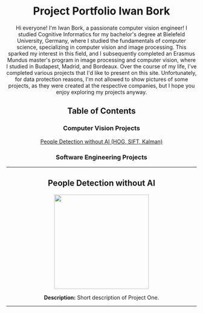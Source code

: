 <div align="center">

# Project Portfolio Iwan Bork

Hi everyone! I'm Iwan Bork, a passionate computer vision engineer!
I studied Cognitive Informatics for my bachelor's degree at Bielefeld University, Germany, where I studied the fundamentals of computer science, specializing in computer vision and image processing. This sparked my interest in this field, and I subsequently completed an Erasmus Mundus master's program in image processing and computer vision, where I studied in Budapest, Madrid, and Bordeaux.
Over the course of my life, I've completed various projects that I'd like to present on this site. Unfortunately, for data protection reasons, I'm not allowed to show pictures of some projects, as they were created at the respective companies, but I hope you enjoy exploring my projects anyway.


## Table of Contents
### Computer Vision Projects
<a href="#bipa2">People Detection without AI (HOG, SIFT, Kalman)</a><br>

### Software Engineering Projects


---


## People Detection without AI
<div align="center" id="#bipa2>
<a href="[https://github.com/your-username/project-one](https://github.com/ibork-dev/people-detection-without-ai)">
<img src="https://github.com/ibork-dev/people-detection-without-ai/blob/main/output_video.gif" width="250" />
</a>
</div>


**Description:** Short description of Project One.


---

</div>
